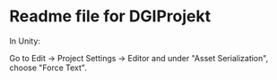 Readme file for DGIProjekt
==========================

In Unity:

Go to Edit -> Project Settings -> Editor and under "Asset Serialization", choose "Force Text".
